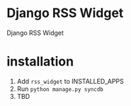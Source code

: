 Django RSS Widget
======

Django RSS Widget

installation
============
1. Add `rss_widget` to INSTALLED_APPS
2. Run `python manage.py syncdb`
3. TBD
